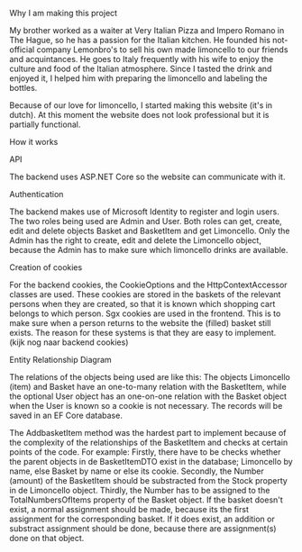 Why I am making this project

My brother worked as a waiter at Very Italian Pizza and Impero Romano in The Hague, so he has a passion for the Italian kitchen. He founded his not-official company Lemonbro's to sell his own made limoncello to our friends and acquintances. He goes to Italy frequently with his wife to enjoy the culture and food of the Italian atmosphere. Since I tasted the drink and enjoyed it, I helped him with preparing the limoncello and labeling the bottles.

Because of our love for limoncello, I started making this website (it's in dutch). At this moment the website does not look professional but it is partially functional. 



How it works


API

The backend uses ASP.NET Core so the website can communicate with it.


Authentication

The backend makes use of Microsoft Identity to register and login users. The two roles being used are Admin and User. Both roles can get, create, edit and delete objects Basket and BasketItem and get Limoncello. Only the Admin has the right to create, edit and delete the Limoncello object, because the Admin has to make sure which limoncello drinks are available.


Creation of cookies

For the backend cookies, the CookieOptions and the HttpContextAccessor classes are used. These cookies are stored in the baskets of the relevant persons when they are created, so that it is known which shopping cart belongs to which person. Sgx cookies are used in the frontend. This is to make sure when a person returns to the website the (filled) basket still exists. The reason for these systems is that they are easy to implement. (kijk nog naar backend cookies)


Entity Relationship Diagram

The relations of the objects being used are like this: The objects Limoncello (item) and Basket have an one-to-many relation with the BasketItem, while the optional User object has an one-on-one relation with the Basket object when the User is known so a cookie is not necessary. The records will be saved in an EF Core database.

The AddbasketItem method was the hardest part to implement because of the complexity of the relationships of the BasketItem and checks at certain points of the code. For example: Firstly, there have to be checks whether the parent objects in de BasketItemDTO exist in the database; Limoncello by name, else Basket by name or else its cookie. Secondly, the Number (amount) of the BasketItem should be substracted from the Stock property in de Limoncello object. Thirdly, the Number has to be assigned to the TotalNumbersOfItems property of the Basket object. If the basket doesn't exist, a normal assignment should be made, because its the first assignment for the corresponding basket. If it does exist, an addition or substract assignment should be done, because there are assignment(s) done on that object.

